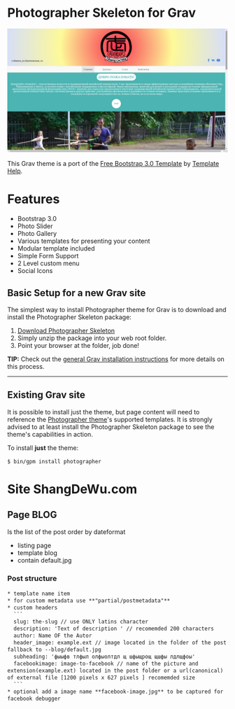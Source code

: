 # Photographer Skeleton for Grav

![Photographer](assets/readme_1.png)

This Grav theme is a port of the [Free Bootstrap 3.0 Template](http://livedemo00.template-help.com/wt_bootstrap_free_sample/index.html) by [Template Help](http://template-help.com/).

# Features

* Bootstrap 3.0
* Photo Slider
* Photo Gallery
* Various templates for presenting your content
* Modular template included
* Simple Form Support
* 2 Level custom menu
* Social Icons

## Basic Setup for a new Grav site

The simplest way to install Photographer theme for Grav is to download and install the Photographer Skeleton package:

1. [Download Photographer Skeleton](http://getgrav.org/downloads/skeletons#extras)
2. Simply unzip the package into your web root folder.
3. Point your browser at the folder, job done!

**TIP:** Check out the [general Grav installation instructions](http://learn.getgrav.org/basics/installation) for more details on this process.

---

## Existing Grav site

It is possible to install just the theme, but page content will need to reference the [Photographer theme](https://github.com/getgrav/grav-theme-photographer)'s supported templates.  It is strongly advised to at least install the Photographer Skeleton package to see the theme's capabilities in action.

To install  **just** the theme:

```
$ bin/gpm install photographer
```
# Site ShangDeWu.com

## Page BLOG
  Is the list of the post order by dateformat
  * listing page
  * template blog
  * contain default.jpg
  ### Post structure
    * template name item
    * for custom metadata use **"partial/postmetadata"**
    * custom headers
      ```
      slug: the-slug // use ONLY latins character
      description: 'Text of description ' // recomemded 200 characters
      author: Name OF the Autor
      header_image: example.ext // image located in the folder of the post fallback to --blog/default.jpg
      subheading: 'фыыфв тлфыл олфыолтдл щ шфыщрощ щшфы лдлщфоы'
      facebookimage: image-to-facebook // name of the picture and extension(example.ext) located in the post folder or a url(canonical) of external file [1200 pixels x 627 pixels ] recomemded size
      ```
    * optional add a image name **facebook-image.jpg** to be captured for facebook debugger
